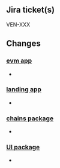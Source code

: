 ## Jira ticket(s)

VEN-XXX

## Changes

### [evm app](https://github.com/VenusProtocol/venus-protocol-interface/tree/main/apps/evm/)
-

### [landing app](https://github.com/VenusProtocol/venus-protocol-interface/tree/main/apps/landing/)
-

### [chains package](https://github.com/VenusProtocol/venus-protocol-interface/tree/main/apps/chains/)
-

### [UI package](https://github.com/VenusProtocol/venus-protocol-interface/tree/main/apps/ui/)
-
